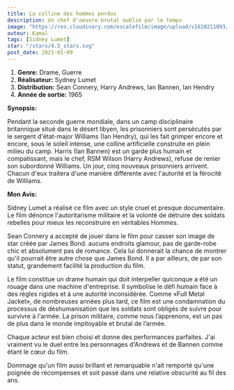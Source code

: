 ```yaml
---
title: La colline des hommes perdus
description: Un chef d'oeuvre brutal oublié par le temps
image: "https://res.cloudinary.com/escalefilm/image/upload/v1610211893/TheHill_k8jo0a.jpg"
auteur: Kamal
tags: [Sidney Lumet]
star: "/stars/4.5_stars.svg"
post_date: 2021-01-09
---
```


1. **Genre:** Drame, Guerre 
2. **Réalisateur:** Sydney Lumet
3. **Distribution:** Sean Connery, Harry Andrews, Ian Bannen, Ian Hendry
4. **Année de sortie:** 1965

**Synopsis:**

Pendant la seconde guerre mondiale, dans un camp disciplinaire britannique situé dans le désert libyen, les prisonniers sont persécutés par le sergent d'état-major Williams (Ian Hendry), qui les fait grimper encore et encore, sous le soleil intense, une colline artificielle construite en plein milieu du camp. Harris (Ian Bannen) est un garde plus humain et compatissant, mais le chef, RSM Wilson (Harry Andrews), refuse de renier son subordonné Williams. Un jour, cinq nouveaux prisonniers arrivent. Chacun d'eux traitera d'une manière différente avec l'autorité et la férocité de Williams.

**Mon Avis:**

Sidney Lumet a réalisé ce film avec un style cruel et presque documentaire. Le film dénonce l'autoritarisme militaire et la volonté de détruire des soldats rebelles pour mieux les reconstruire en véritables Hommes. 

Sean Connery a accepté de jouer dans le film pour casser son image de star créée par James Bond. aucuns endroits glamour, pas de garde-robe chic et absolument pas de romance. Cela lui donnerait la chance de montrer qu'il pourrait être autre chose que James Bond. Il a par ailleurs, de par son statut, grandement facilité la production du film.

Le film constitue un drame humain qui doit interpeller quiconque a été un rouage dans une machine d'entreprise. Il symbolise le défi humain face à des règles rigides et à une autorité inconsidérée. Comme «Full Metal Jacket», de nombreuses années plus tard, ce film est une condamnation du processus de déshumanisation que les soldats sont obligés de suivre pour survivre à l'armée. La prison militaire, comme nous l’apprenons, est un pas de plus dans le monde impitoyable et brutal de l’armée.

Chaque acteur est bien choisi et donne des performances parfaites. J'ai vraiment vu le duel entre les personnages d'Andrews et de Bannen comme étant le cœur du film.

Dommage qu'un film aussi brillant et remarquable n'ait remporté qu'une poignée de récompenses et soit passé dans une relative obscurité au fil des ans.